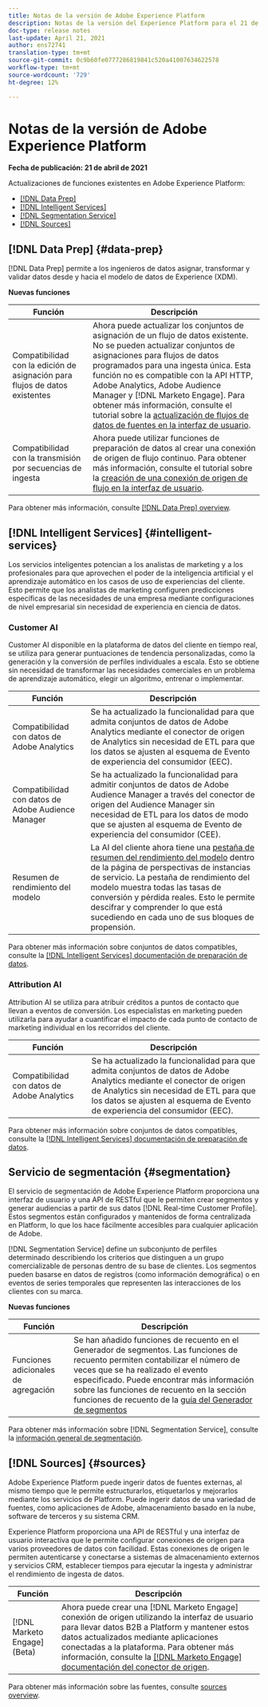 ```yaml
---
title: Notas de la versión de Adobe Experience Platform
description: Notas de la versión del Experience Platform para el 21 de abril de 2021.
doc-type: release notes
last-update: April 21, 2021
author: ens72741
translation-type: tm+mt
source-git-commit: 0c9b60fe0777286819841c520a41007634622578
workflow-type: tm+mt
source-wordcount: '729'
ht-degree: 12%

---
```



# Notas de la versión de Adobe Experience Platform

**Fecha de publicación: 21 de abril de 2021**

Actualizaciones de funciones existentes en Adobe Experience Platform:

- [[!DNL Data Prep]](#data-prep)
- [[!DNL Intelligent Services]](#intelligent-services)
- [[!DNL Segmentation Service]](#segmentation)
- [[!DNL Sources]](#sources)

## [!DNL Data Prep] {#data-prep}

[!DNL Data Prep] permite a los ingenieros de datos asignar, transformar y validar datos desde y hacia el modelo de datos de Experience (XDM).

**Nuevas funciones**

| Función | Descripción |
| ------- | ----------- |
| Compatibilidad con la edición de asignación para flujos de datos existentes | Ahora puede actualizar los conjuntos de asignación de un flujo de datos existente. No se pueden actualizar conjuntos de asignaciones para flujos de datos programados para una ingesta única. Esta función no es compatible con la API HTTP, Adobe Analytics, Adobe Audience Manager y [!DNL Marketo Engage]. Para obtener más información, consulte el tutorial sobre la [actualización de flujos de datos de fuentes en la interfaz de usuario](../../sources/tutorials/ui/update-dataflows.md). |
| Compatibilidad con la transmisión por secuencias de ingesta | Ahora puede utilizar funciones de preparación de datos al crear una conexión de origen de flujo continuo. Para obtener más información, consulte el tutorial sobre la [creación de una conexión de origen de flujo en la interfaz de usuario](../../sources/tutorials/ui/create/streaming/http.md). |

Para obtener más información, consulte [[!DNL Data Prep] overview](../../data-prep/home.md).

## [!DNL Intelligent Services] {#intelligent-services}

Los servicios inteligentes potencian a los analistas de marketing y a los profesionales para que aprovechen el poder de la inteligencia artificial y el aprendizaje automático en los casos de uso de experiencias del cliente. Esto permite que los analistas de marketing configuren predicciones específicas de las necesidades de una empresa mediante configuraciones de nivel empresarial sin necesidad de experiencia en ciencia de datos.

### Customer AI

Customer AI disponible en la plataforma de datos del cliente en tiempo real, se utiliza para generar puntuaciones de tendencia personalizadas, como la generación y la conversión de perfiles individuales a escala. Esto se obtiene sin necesidad de transformar las necesidades comerciales en un problema de aprendizaje automático, elegir un algoritmo, entrenar o implementar.

| Función | Descripción |
| ------- | ----------- |
| Compatibilidad con datos de Adobe Analytics | Se ha actualizado la funcionalidad para que admita conjuntos de datos de Adobe Analytics mediante el conector de origen de Analytics sin necesidad de ETL para que los datos se ajusten al esquema de Evento de experiencia del consumidor (EEC). |
| Compatibilidad con datos de Adobe Audience Manager | Se ha actualizado la funcionalidad para admitir conjuntos de datos de Adobe Audience Manager a través del conector de origen del Audience Manager sin necesidad de ETL para los datos de modo que se ajusten al esquema de Evento de experiencia del consumidor (CEE). |
| Resumen de rendimiento del modelo | La AI del cliente ahora tiene una [pestaña de resumen del rendimiento del modelo](../../intelligent-services/customer-ai/user-guide/discover-insights.md#performance-metrics) dentro de la página de perspectivas de instancias de servicio. La pestaña de rendimiento del modelo muestra todas las tasas de conversión y pérdida reales. Esto le permite descifrar y comprender lo que está sucediendo en cada uno de sus bloques de propensión. |

Para obtener más información sobre conjuntos de datos compatibles, consulte la [[!DNL Intelligent Services] documentación de preparación de datos](../../intelligent-services/data-preparation.md).

### Attribution AI

Attribution AI se utiliza para atribuir créditos a puntos de contacto que llevan a eventos de conversión. Los especialistas en marketing pueden utilizarla para ayudar a cuantificar el impacto de cada punto de contacto de marketing individual en los recorridos del cliente.

| Función | Descripción |
| ------- | ----------- |
| Compatibilidad con datos de Adobe Analytics | Se ha actualizado la funcionalidad para que admita conjuntos de datos de Adobe Analytics mediante el conector de origen de Analytics sin necesidad de ETL para que los datos se ajusten al esquema de Evento de experiencia del consumidor (EEC). |

Para obtener más información sobre conjuntos de datos compatibles, consulte la [[!DNL Intelligent Services] documentación de preparación de datos](../../intelligent-services/data-preparation.md).

## Servicio de segmentación {#segmentation}

El servicio de segmentación de Adobe Experience Platform proporciona una interfaz de usuario y una API de RESTful que le permiten crear segmentos y generar audiencias a partir de sus datos [!DNL Real-time Customer Profile]. Estos segmentos están configurados y mantenidos de forma centralizada en Platform, lo que los hace fácilmente accesibles para cualquier aplicación de Adobe.

[!DNL Segmentation Service] define un subconjunto de perfiles determinado describiendo los criterios que distinguen a un grupo comercializable de personas dentro de su base de clientes. Los segmentos pueden basarse en datos de registros (como información demográfica) o en eventos de series temporales que representen las interacciones de los clientes con su marca.

**Nuevas funciones**

| Función | Descripción |
| ------- | ----------- |
| Funciones adicionales de agregación | Se han añadido funciones de recuento en el Generador de segmentos. Las funciones de recuento permiten contabilizar el número de veces que se ha realizado el evento especificado. Puede encontrar más información sobre las funciones de recuento en la sección funciones de recuento de la [guía del Generador de segmentos](../../segmentation/ui/segment-builder.md#count-functions) |

Para obtener más información sobre [!DNL Segmentation Service], consulte la [información general de segmentación](../../segmentation/home.md).

## [!DNL Sources] {#sources}

Adobe Experience Platform puede ingerir datos de fuentes externas, al mismo tiempo que le permite estructurarlos, etiquetarlos y mejorarlos mediante los servicios de Platform. Puede ingerir datos de una variedad de fuentes, como aplicaciones de Adobe, almacenamiento basado en la nube, software de terceros y su sistema CRM.

Experience Platform proporciona una API de RESTful y una interfaz de usuario interactiva que le permite configurar conexiones de origen para varios proveedores de datos con facilidad. Estas conexiones de origen le permiten autenticarse y conectarse a sistemas de almacenamiento externos y servicios CRM, establecer tiempos para ejecutar la ingesta y administrar el rendimiento de ingesta de datos.

| Función | Descripción |
| ------- | ----------- |
| [!DNL Marketo Engage] (Beta) | Ahora puede crear una [!DNL Marketo Engage] conexión de origen utilizando la interfaz de usuario para llevar datos B2B a Platform y mantener estos datos actualizados mediante aplicaciones conectadas a la plataforma. Para obtener más información, consulte la [[!DNL Marketo Engage] documentación del conector de origen](../../sources/connectors/adobe-applications/marketo/marketo.md). |

Para obtener más información sobre las fuentes, consulte [sources overview](../../sources/home.md).
